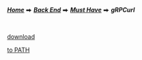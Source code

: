[***Home***](../../../../README.md) ⮕ [***Back End***](../../README.md) ⮕ [***Must Have***](../menu.md) ⮕ ***gRPCurl***

<br/>

[download](https://github.com/fullstorydev/grpcurl)

[to PATH](https://helpdeskgeek.com/windows-10/add-windows-path-environment-variable/)
